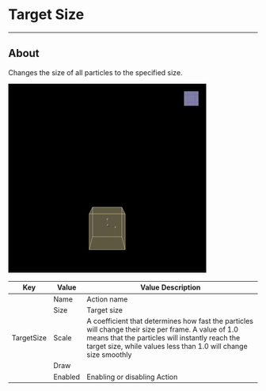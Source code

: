 # Target Size

___

## About

Changes the size of all particles to the specified size.

![alt text](assets/gifs/target-size.gif)

<table><thead>
  <tr>
    <th>Key</th>
    <th>Value</th>
    <th>Value Description</th>
  </tr></thead>
<tbody>
  <tr>
    <td rowspan="5">TargetSize</td>
    <td>Name</td>
    <td>Action name</td>
  </tr>
  <tr>
    <td>Size</td>
    <td>Target size</td>
  </tr>
  <tr>
    <td>Scale</td>
    <td>A coefficient that determines how fast the particles will change their size per frame. A value of 1.0 means that the particles will instantly reach the target size, while values less than 1.0 will change size smoothly</td>
  </tr>
  <tr>
    <td>Draw</td>
    <td></td>
  </tr>
  <tr>
    <td>Enabled</td>
    <td>Enabling or disabling Action</td>
  </tr>
</tbody>
</table>
